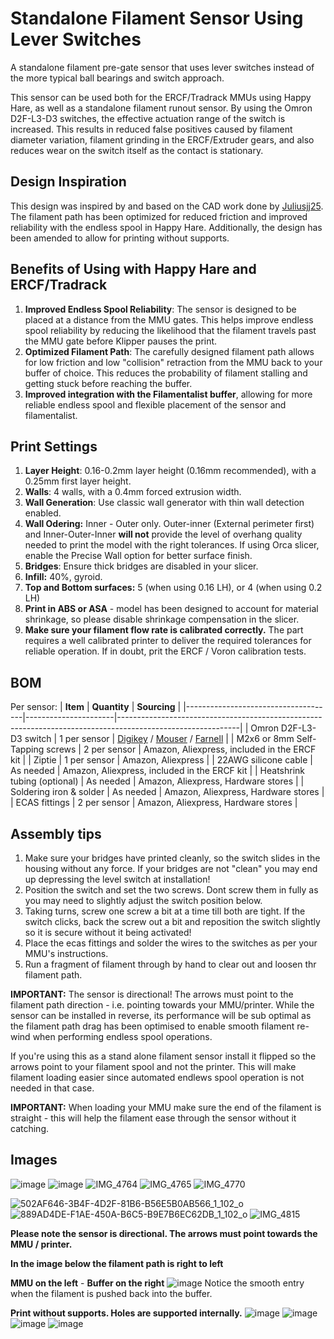 # Standalone Filament Sensor Using Lever Switches

A standalone filament pre-gate sensor that uses lever switches instead of the more typical ball bearings and switch approach.

This sensor can be used both for the ERCF/Tradrack MMUs using Happy Hare, as well as a standalone filament runout sensor. By using the Omron D2F-L3-D3 switches, the effective actuation range of the switch is increased. This results in reduced false positives caused by filament diameter variation, filament grinding in the ERCF/Extruder gears, and also reduces wear on the switch itself as the contact is stationary.

## Design Inspiration
This design was inspired by and based on the CAD work done by [Juliusjj25](https://github.com/juliusjj25/ERCF-Pregate-Sensors). The filament path has been optimized for reduced friction and improved reliability with the endless spool in Happy Hare. Additionally, the design has been amended to allow for printing without supports.

## Benefits of Using with Happy Hare and ERCF/Tradrack

1. **Improved Endless Spool Reliability**: The sensor is designed to be placed at a distance from the MMU gates. This helps improve endless spool reliability by reducing the likelihood that the filament travels past the MMU gate before Klipper pauses the print.
2. **Optimized Filament Path**: The carefully designed filament path allows for low friction and low "collision" retraction from the MMU back to your buffer of choice. This reduces the probability of filament stalling and getting stuck before reaching the buffer.
3. **Improved integration with the Filamentalist buffer**, allowing for more reliable endless spool and flexible placement of the sensor and filamentalist.

## Print Settings

1. **Layer Height**: 0.16-0.2mm layer height (0.16mm recommended), with a 0.25mm first layer height.
2. **Walls**: 4 walls, with a 0.4mm forced extrusion width.
3. **Wall Generation**: Use classic wall generator with thin wall detection enabled.
4. **Wall Odering:** Inner - Outer only. Outer-inner (External perimeter first) and Inner-Outer-Inner **will not** provide the level of overhang quality needed to print the model with the right tolerances. If using Orca slicer, enable the Precise Wall option for better surface finish. 
5. **Bridges**: Ensure thick bridges are disabled in your slicer.
6. **Infill:** 40%, gyroid.
7. **Top and Bottom surfaces:** 5 (when using 0.16 LH), or 4 (when using 0.2 LH)
8. **Print in ABS or ASA** - model has been designed to account for material shrinkage, so please disable shrinkage compensation in the slicer.
9. **Make sure your filament flow rate is calibrated correctly.** The part requires a well calibrated printer to deliver the required tolerances for reliable operation. If in doubt, prit the ERCF / Voron calibration tests.

## BOM
Per sensor:
| **Item**                            | **Quantity**         | **Sourcing**                                                                                               |
|-------------------------------------|----------------------|------------------------------------------------------------------------------------------------------------|
| Omron D2F-L3-D3 switch              | 1 per sensor         | [Digikey](https://www.digikey.co.uk/en/products/detail/omron-electronics-inc-emc-div/D2F-L3-D3/6071977) / [Mouser](https://www.mouser.co.uk/ProductDetail/Omron-Electronics/D2F-L3-D3?qs=i1w9Bv2NFd0l%252B7zEPgxolg%3D%3D) / [Farnell](https://uk.farnell.com/omron/d2f-l3-d3/microswitch-spdt-3a-125vac-80gf/dp/3460475) |
| M2x6 or 8mm Self-Tapping screws     | 2 per sensor         | Amazon, Aliexpress, included in the ERCF kit                                                                                   |
| Ziptie                              | 1 per sensor         | Amazon, Aliexpress                                                                                 |
| 22AWG silicone cable                | As needed            | Amazon, Aliexpress, included in the ERCF kit                                                                                |
| Heatshrink tubing (optional)        | As needed            | Amazon, Aliexpress, Hardware stores                                                                                |
| Soldering iron & solder             | As needed          | Amazon, Aliexpress, Hardware stores                                                                                |
| ECAS fittings             | 2 per sensor          | Amazon, Aliexpress, Hardware stores                                                                                |

## Assembly tips
1. Make sure your bridges have printed cleanly, so the switch slides in the housing without any force. If your bridges are not "clean" you may end up depressing the level switch at installation!
2. Position the switch and set the two screws. Dont screw them in fully as you may need to slightly adjust the switch position below.
3. Taking turns, screw one screw a bit at a time till both are tight. If the switch clicks, back the screw out a bit and reposition the switch slightly so it is secure without it being activated!
4. Place the ecas fittings and solder the wires to the switches as per your MMU's instructions.
5. Run a fragment of filament through by hand to clear out and loosen thr filament path.

**IMPORTANT:** The sensor is directional! The arrows must point to the filament path direction - i.e. pointing towards your MMU/printer. While the sensor can be installed in reverse, its performance will be sub optimal as the filament path drag has been optimised to enable smooth filament re-wind when performing endless spool operations.

If you're using this as a stand alone filament sensor install it flipped so the arrows point to your filament spool and not the printer. This will make filament loading easier since automated endlews spool operation is not needed in that case.

**IMPORTANT:** When loading your MMU make sure the end of the filament is straight - this will help the filament ease through the sensor without it catching.

## Images
![image](https://github.com/user-attachments/assets/663353b0-848a-48ab-8baf-64ccd3c2d612)
![image](https://github.com/user-attachments/assets/40528144-d372-4c17-aae7-4c8dc8b981d7)
![IMG_4764](https://github.com/user-attachments/assets/5445c45a-4c29-48b3-8b34-6efb6d59fb14)
![IMG_4765](https://github.com/user-attachments/assets/bf8ff659-4ab3-4ba1-bb87-c28252ebd128)
![IMG_4770](https://github.com/user-attachments/assets/ad9b905e-0ab4-4336-8e66-c246596be65c)

![502AF646-3B4F-4D2F-81B6-B56E5B0AB566_1_102_o](https://github.com/user-attachments/assets/fc8c2e8b-53ad-4bfa-bb34-fef696b6d217)
![889AD4DE-F1AE-450A-B6C5-B9E7B6EC62DB_1_102_o](https://github.com/user-attachments/assets/1fa8515e-b582-44ba-96a2-80852d594469)
![IMG_4815](https://github.com/user-attachments/assets/1639d38e-35f0-40f7-8c36-c5ee37df2111)


**Please note the sensor is directional. The arrows must point towards the MMU / printer.** 

**In the image below the filament path is right to left**

**MMU on the left** - **Buffer on the right**
![image](https://github.com/user-attachments/assets/5d4f4fe8-3db2-4e3f-aa86-e33346bbaf78)
Notice the smooth entry when the filament is pushed back into the buffer.


**Print without supports. Holes are supported internally.**
![image](https://github.com/user-attachments/assets/bf6911ec-0818-4278-aac5-82e57f537b78)
![image](https://github.com/user-attachments/assets/b547bf06-97c1-4813-b0c9-f0d8f3700148)
![image](https://github.com/user-attachments/assets/8722af79-81c0-419e-b5c2-1008977f9646)
![image](https://github.com/user-attachments/assets/89cb71cf-327e-45c3-87ff-d1bf9207fd4a)


